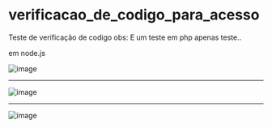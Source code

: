 # verificacao_de_codigo_para_acesso

Teste de verificação de codigo
obs: E um teste em php apenas teste..

em node.js

![image](https://user-images.githubusercontent.com/70297459/221194653-79d0aead-d7ba-42fa-86be-2ff46dfe373b.png)
____________________________________________________________________________________________________________________
![image](https://user-images.githubusercontent.com/70297459/221197955-d3421c73-9941-4634-ab94-31683aff48bf.png)


____________________________________________________________________________________________________________________
![image](https://user-images.githubusercontent.com/70297459/221194785-b7045b81-f1f4-4903-bce8-bacbc9fc7636.png)

